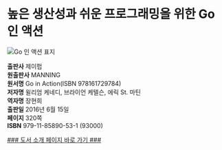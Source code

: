   
# 높은 생산성과 쉬운 프로그래밍을 위한 Go 인 액션 
  
 ![Go 인 액션 표지](http://image.yes24.com/momo/TopCate823/MidCate006/82252428.jpg)
  
**출판사** 제이펍  
**원출판사** MANNING  
**원서명** Go in Action(ISBN 978161729784)  
**저자명** 윌리엄 케네디, 브라이언 케텔슨, 에릭 St. 마틴  
**역자명** 장현희  
**출판일** 2016년 6월 15일  
**페이지** 320쪽  
**ISBN** 979-11-85890-53-1 (93000)  

[### 도서 소개 페이지 바로 가기 ###](http://jpub.tistory.com/585)  


